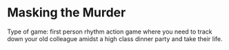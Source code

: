 # Masking the Murder

Type of game: first person rhythm action game where you need to track down your old colleague amidst a high class dinner party and take their life.
